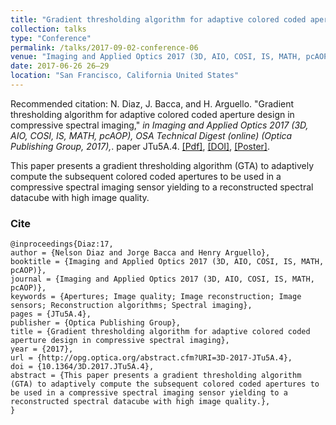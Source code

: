 ```yaml
---
title: "Gradient thresholding algorithm for adaptive colored coded aperture design in compressive spectral imaging"
collection: talks
type: "Conference"
permalink: /talks/2017-09-02-conference-06
venue: "Imaging and Applied Optics 2017 (3D, AIO, COSI, IS, MATH, pcAOP), Hyatt Regency San Francisco"
date: 2017-06-26 26–29
location: "San Francisco, California United States"
---
```


Recommended citation: N. Diaz, J. Bacca, and H. Arguello. "Gradient thresholding algorithm for adaptive colored coded aperture design in compressive spectral imaging," <i>in Imaging and Applied Optics 2017 (3D, AIO, COSI, IS, MATH, pcAOP), OSA Technical Digest (online) (Optica Publishing Group, 2017),</i>. paper JTu5A.4. [[Pdf]](https://nelson10.github.io/files/Conference05.pdf), [[DOI]](https://doi.org/10.1364/3D.2017.JTu5A.4), [[Poster]](https://nelson10.github.io/files/poster2.pdf).

This paper presents a gradient thresholding algorithm (GTA) to adaptively compute the subsequent colored coded apertures to be used in a compressive spectral imaging sensor yielding to a reconstructed spectral datacube with high image quality.

### Cite
```
@inproceedings{Diaz:17,
author = {Nelson Diaz and Jorge Bacca and Henry Arguello},
booktitle = {Imaging and Applied Optics 2017 (3D, AIO, COSI, IS, MATH, pcAOP)},
journal = {Imaging and Applied Optics 2017 (3D, AIO, COSI, IS, MATH, pcAOP)},
keywords = {Apertures; Image quality; Image reconstruction; Image sensors; Reconstruction algorithms; Spectral imaging},
pages = {JTu5A.4},
publisher = {Optica Publishing Group},
title = {Gradient thresholding algorithm for adaptive colored coded aperture design in compressive spectral imaging},
year = {2017},
url = {http://opg.optica.org/abstract.cfm?URI=3D-2017-JTu5A.4},
doi = {10.1364/3D.2017.JTu5A.4},
abstract = {This paper presents a gradient thresholding algorithm (GTA) to adaptively compute the subsequent colored coded apertures to be used in a compressive spectral imaging sensor yielding to a reconstructed spectral datacube with high image quality.},
}
```
